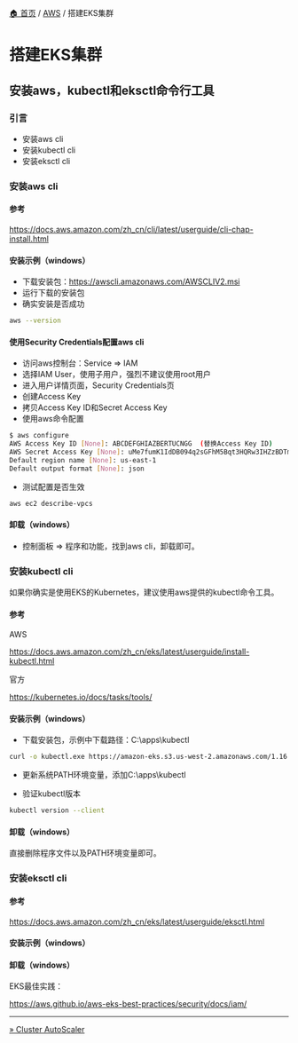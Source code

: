 [🏠 首页](../_index.md) / [AWS](_index.md) / 搭建EKS集群

# 搭建EKS集群

## 安装aws，kubectl和eksctl命令行工具

### 引言

- 安装aws cli
- 安装kubectl cli
- 安装eksctl cli

### 安装aws cli

#### 参考

<https://docs.aws.amazon.com/zh_cn/cli/latest/userguide/cli-chap-install.html>

#### 安装示例（windows）

- 下载安装包：<https://awscli.amazonaws.com/AWSCLIV2.msi>
- 运行下载的安装包
- 确实安装是否成功

```bash
aws --version
```

#### 使用Security Credentials配置aws cli

- 访问aws控制台：Service => IAM
- 选择IAM User，使用子用户，强烈不建议使用root用户
- 进入用户详情页面，Security Credentials页
- 创建Access Key
- 拷贝Access Key ID和Secret Access Key
- 使用aws命令配置

```bash
$ aws configure
AWS Access Key ID [None]: ABCDEFGHIAZBERTUCNGG  (替换Access Key ID)
AWS Secret Access Key [None]: uMe7fumK1IdDB094q2sGFhM5Bqt3HQRw3IHZzBDTm  (替换Secret Access Key)
Default region name [None]: us-east-1
Default output format [None]: json
```

- 测试配置是否生效

```bash
aws ec2 describe-vpcs
```

#### 卸载（windows）

- 控制面板 => 程序和功能，找到aws cli，卸载即可。

### 安装kubectl cli

如果你确实是使用EKS的Kubernetes，建议使用aws提供的kubectl命令工具。

#### 参考

AWS

<https://docs.aws.amazon.com/zh_cn/eks/latest/userguide/install-kubectl.html>

官方

<https://kubernetes.io/docs/tasks/tools/>

#### 安装示例（windows）

- 下载安装包，示例中下载路径：C:\apps\kubectl

```bash
curl -o kubectl.exe https://amazon-eks.s3.us-west-2.amazonaws.com/1.16.8/2020-04-16/bin/windows/amd64/kubectl.exe
```

- 更新系统PATH环境变量，添加C:\apps\kubectl

- 验证kubectl版本

```bash
kubectl version --client
```

#### 卸载（windows）

直接删除程序文件以及PATH环境变量即可。

### 安装eksctl cli

#### 参考

<https://docs.aws.amazon.com/zh_cn/eks/latest/userguide/eksctl.html>

#### 安装示例（windows）

#### 卸载（windows）

EKS最佳实践：

<https://aws.github.io/aws-eks-best-practices/security/docs/iam/>

---
[» Cluster AutoScaler](cluster-autoscaler.md)
